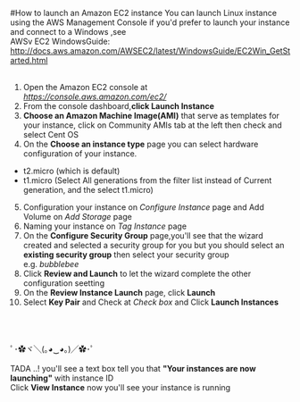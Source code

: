 #How to launch an Amazon EC2 instance
      You can launch Linux instance using the AWS Management Console
      if you'd prefer to launch your instance and connect to a Windows ,see  
      AWSv EC2 WindowsGuide: http://docs.aws.amazon.com/AWSEC2/latest/WindowsGuide/EC2Win_GetStarted.html
  <br><br>
  
1. Open the Amazon EC2 console at *https://console.aws.amazon.com/ec2/*
2. From the console dashboard,**click Launch Instance**
3. **Choose an Amazon Machine Image(AMI)** that serve as templates for your instance, click on Community AMIs tab at the left  then check and select Cent OS
4. On the **Choose an instance type** page you can select hardware configuration of your instance.
  - t2.micro (which is default)
  - t1.micro (Select All generations from the filter list instead of Current generation, and the select t1.micro)
5. Configuration your instance on *Configure Instance* page and Add Volume on *Add Storage* page
6. Naming your instance on *Tag Instance* page
7. On the **Configure Security Group** page,you'll see that the wizard created and selected a security group for you but you should select  an **existing security group** then select your security group  <br> e.g. *bubblebee*
8. Click **Review and Launch** to let the wizard complete the other configuration seetting
9. On the **Review Instance Launch** page, click **Launch**
10. Select **Key Pair** and Check at *Check box* and Click **Launch Instances**

<br><br><br>
ﾟ･✿ヾ╲(｡◕‿◕｡)╱✿･ﾟ    
<br>TADA ..! you'll see a text box tell you that **"Your instances are now launching"** with instance ID 
<br>Click **View Instance** now you'll see your instance is running


 
